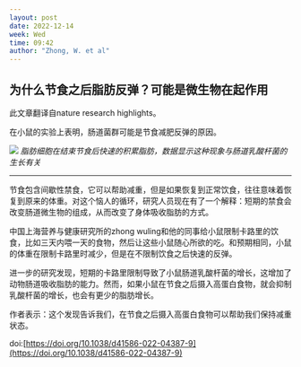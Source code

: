 ```yaml
---
layout: post
date: 2022-12-14
week: Wed
time: 09:42
author: "Zhong, W. et al"
---
```


## 为什么节食之后脂肪反弹？可能是微生物在起作用

此文章翻译自nature research highlights。

在小鼠的实验上表明，肠道菌群可能是节食减肥反弹的原因。

![]({{site.url}}/assets/2022-12-14-节食减肥.webp)
*脂肪细胞在结束节食后快速的积累脂肪，数据显示这种现象与肠道乳酸杆菌的生长有关*

---

节食包含间歇性禁食，它可以帮助减重，但是如果恢复到正常饮食，往往意味着恢复到原来的体重。对这个恼人的循环，研究人员现在有了一个解释：短期的禁食会改变肠道微生物的组成，从而改变了身体吸收脂肪的方式。

中国上海营养与健康研究所的zhong wuling和他的同事给小鼠限制卡路里的饮食，比如三天内喂一天的食物，然后让这些小鼠随心所欲的吃。和预期相同，小鼠的体重在限制卡路里时减少，但是在不限制饮食之后快速的反弹。

进一步的研究发现，短期的卡路里限制导致了小鼠肠道乳酸杆菌的增长，这增加了动物肠道吸收脂肪的能力。然而，如果小鼠在节食之后摄入高蛋白食物，就会抑制乳酸杆菌的增长，也会有更少的脂肪增长。

作者表示：这个发现告诉我们，在节食之后摄入高蛋白食物可以帮助我们保持减重状态。

doi:[https://doi.org/10.1038/d41586-022-04387-9](https://doi.org/10.1038/d41586-022-04387-9)
